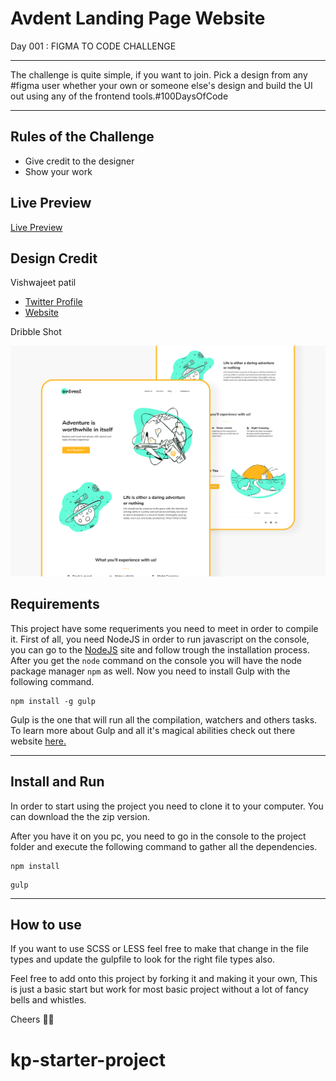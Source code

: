 # Avdent Landing Page Website

Day 001 : FIGMA TO CODE CHALLENGE

---

The challenge is quite simple, if you want to join. Pick a design from any #figma user whether your own or someone else's design and build the UI out using any of the frontend tools.#100DaysOfCode

---

## Rules of the Challenge

- Give credit to the designer
- Show your work

## Live Preview

[Live Preview](https://advent-landing.vercel.app/)

## Design Credit

Vishwajeet patil

- [Twitter Profile](http://www.twitter.com/vishpatiltweets)
- [Website](https://vishpatil.myportfolio.com/)

Dribble Shot

![Advent Dribble Shot](./build/assets/img/dribble-shot.png)

## Requirements

This project have some requeriments you need to meet in order to compile it. First of all, you need NodeJS in order to run javascript on the console, you can go to the [NodeJS](http://nodejs.org) site and follow trough the installation process. After you get the `node` command on the console you will have the node package manager `npm` as well. Now you need to install Gulp with the following command.

```
npm install -g gulp
```

Gulp is the one that will run all the compilation, watchers and others tasks. To learn more about Gulp and all it's magical abilities check out there website [here.](https://gulpjs.com/)

---

## Install and Run

In order to start using the project you need to clone it to your computer. You can download the the zip version.

After you have it on you pc, you need to go in the console to the project folder and execute the following command to gather all the dependencies.

```
npm install
```

```
gulp
```

---

## How to use

If you want to use SCSS or LESS feel free to make that change in the file types and update the gulpfile to look for the right file types also.

Feel free to add onto this project by forking it and making it your own, This is just a basic start but work for most basic project without a lot of fancy bells and whistles.

Cheers 👍🏼

# kp-starter-project
